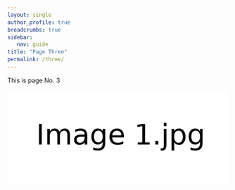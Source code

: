```yaml
---
layout: single
author_profile: true
breadcrumbs: true
sidebar:
   nav: guide
title: "Page Three"
permalink: /three/
---
```


This is page No. 3 

![Image 1](../assets/images/image1.jpg)
